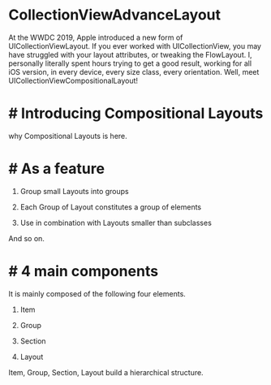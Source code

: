 # CollectionViewAdvanceLayout
At the WWDC 2019, Apple introduced a new form of UICollectionViewLayout. If you ever worked with UICollectionView, you may have struggled with your layout attributes, or tweaking the FlowLayout. I, personally literally spent hours trying to get a good result, working for all iOS version, in every device, every size class, every orientation.  Well, meet UICollectionViewCompositionalLayout!


# # Introducing Compositional Layouts
why Compositional Layouts is here.

# # As a feature

1. Group small Layouts into groups

2. Each Group of Layout constitutes a group of elements

3. Use in combination with Layouts smaller than subclasses

And so on.

# # 4 main components

It is mainly composed of the following four elements.

1. Item

2. Group

3. Section

4. Layout

Item, Group, Section, Layout build a hierarchical structure.
